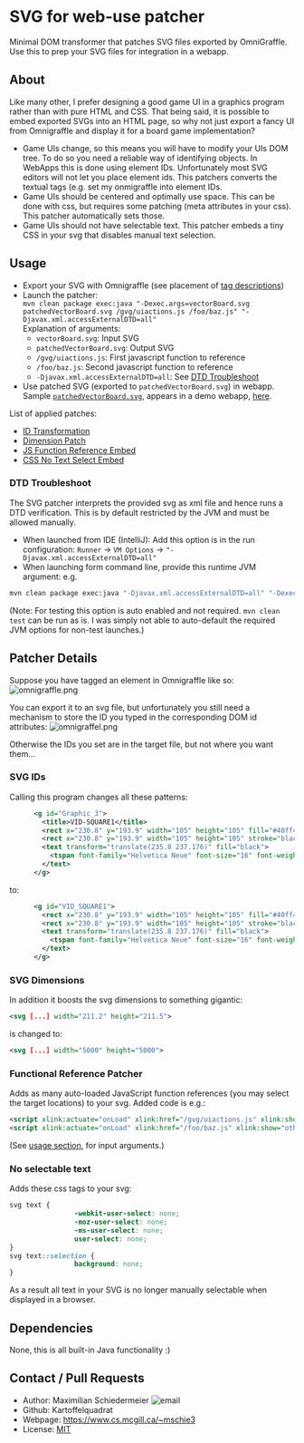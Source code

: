 # SVG for web-use patcher

Minimal DOM transformer that patches SVG files exported by OmniGraffle. Use this to prep your SVG files for integration in a webapp.

## About

Like many other, I prefer designing a good game UI in a graphics program rather than with pure HTML and CSS.
That being said, it is possible to embed exported SVGs into an HTML page, so why not just export a fancy UI from Omnigraffle and display it for a board game implementation?

 * Game UIs change, so this means you will have to modify your UIs DOM tree. To do so you need a reliable way of identifying objects. In WebApps this is done using element IDs. Unfortunately most SVG editors will not let you place element ids. This patchers converts the textual tags (e.g. set my onmigraffle into element IDs.
 * Game UIs should be centered and optimally use space. This can be done with css, but requires some patching (meta attributes in your css). This patcher automatically sets those.
 * Game UIs should not have selectable text. This patcher embeds a tiny CSS in your svg that disables manual text selection.

## Usage

 * Export your SVG with Omnigraffle (see placement of [tag descriptions](#how-it-works))
 * Launch the patcher:  
 ```mvn clean package exec:java "-Dexec.args=vectorBoard.svg patchedVectorBoard.svg /gvg/uiactions.js /foo/baz.js" "-Djavax.xml.accessExternalDTD=all"```  
 Explanation of arguments:
      * ```vectorBoard.svg```: Input SVG
      * ```patchedVectorBoard.svg```: Output SVG
      * ```/gvg/uiactions.js```: First javascript function to reference
      * ```/foo/baz.js```: Second javascript function to reference
      * ```-Djavax.xml.accessExternalDTD=all```: See [DTD Troubleshoot](#dtd-troubleshoot)
 * Use patched SVG (exported to ```patchedVectorBoard.svg```) in webapp.  
 Sample [```patchedVectorBoard.svg```](patchedVectorBoard.svg), appears in a demo webapp, [here](https://github.com/kartoffelquadrat/GenericVectorGame).

List of applied patches:
 * [ID Transformation](#svg-ids)
 * [Dimension Patch](#svg-dimensions)
 * [JS Function Reference Embed](#functional-reference-patcher)
 * [CSS No Text Select Embed](#no-selectable-text)

### DTD Troubleshoot

The SVG patcher interprets the provided svg as xml file and hence runs a DTD verification. This is by default restricted by the JVM and must be allowed manually.

 * When launched from IDE (IntelliJ): Add this option is in the run configuration: ```Runner``` -> ```VM Options``` -> ```"-Djavax.xml.accessExternalDTD=all"```
 * When launching form command line, provide this runtime JVM argument: e.g.  
```bash
mvn clean package exec:java "-Djavax.xml.accessExternalDTD=all" "-Dexec.args=vectorBoard.svg patchedVectorBoard.svg /gvg/uiactions.js /foo/baz.js"
```  
(Note: For testing this option is auto enabled and not required. ```mvn clean test``` can be run as is. I was simply not able to auto-default the required JVM options for non-test launches.)
  
## Patcher Details

Suppose you have tagged an element in Omnigraffle like so:  
![omnigraffle.png](markdown/omnigraffle.png)

You can export it to an svg file, but unfortunately you still need a mechanism to store the ID you typed in the corresponding DOM id attributes:
![omnigraffel.png](markdown/export.png)

Otherwise the IDs you set are in the target file, but not where you want them... 

### SVG IDs

Calling this program changes all these patterns:  
```xml
      <g id="Graphic_3">
        <title>VID-SQUARE1</title>
        <rect x="230.8" y="193.9" width="105" height="105" fill="#40ff40"/>
        <rect x="230.8" y="193.9" width="105" height="105" stroke="black" stroke-linecap="round" stroke-linejoin="round" stroke-width="1"/>
        <text transform="translate(235.8 237.176)" fill="black">
          <tspan font-family="Helvetica Neue" font-size="16" font-weight="400" fill="black" x="34.156" y="15">361</tspan>
        </text>
      </g>
```

to:  
```xml
      <g id="VID_SQUARE1">
        <rect x="230.8" y="193.9" width="105" height="105" fill="#40ff40"/>
        <rect x="230.8" y="193.9" width="105" height="105" stroke="black" stroke-linecap="round" stroke-linejoin="round" stroke-width="1"/>
        <text transform="translate(235.8 237.176)" fill="black">
          <tspan font-family="Helvetica Neue" font-size="16" font-weight="400" fill="black" x="34.156" y="15">361</tspan>
        </text>
      </g>
```

### SVG Dimensions

In addition it boosts the svg dimensions to something gigantic:
```xml
<svg [...] width="211.2" height="211.5">
```

is changed to:  
```xml
<svg [...] width="5000" height="5000">
```

### Functional Reference Patcher

Adds as many auto-loaded JavaScript function references (you may select the target locations) to your svg.
Added code is e.g.:  
```svg
<script xlink:actuate="onLoad" xlink:href="/gvg/uiactions.js" xlink:show="other" xlink:type="simple"/>
<script xlink:actuate="onLoad" xlink:href="/foo/baz.js" xlink:show="other" xlink:type="simple"/>
```

(See [usage section](#usage), for input arguments.)

### No selectable text

Adds these css tags to your svg:  
```css
svg text {
                -webkit-user-select: none;
                -moz-user-select: none;
                -ms-user-select: none;
                user-select: none;
}
svg text::selection {
                background: none;
}
```

As a result all text in your SVG is no longer manually selectable when displayed in a browser.

## Dependencies

None, this is all built-in Java functionality  :)

## Contact / Pull Requests

 * Author: Maximilian Schiedermeier ![email](markdown/email.png)
 * Github: Kartoffelquadrat
 * Webpage: https://www.cs.mcgill.ca/~mschie3
 * License: [MIT](https://opensource.org/licenses/MIT)


